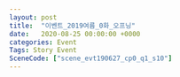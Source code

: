 ```yaml
---
layout: post
title:  "이벤트_2019여름_0화_오프닝"
date:   2020-08-25 00:00:00 +0000
categories: Event
Tags: Story Event
SceneCode: ["scene_evt190627_cp0_q1_s10"]
---
```

